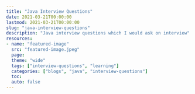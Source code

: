 ```yaml
---
title: "Java Interview Questions"
date: 2021-03-21T00:00:00
lastmod: 2021-03-21T00:00:00
slug: "java-interview-questions"
description: "Java interview questions which I would ask on interview"
resources:
- name: "featured-image"
  src: "featured-image.jpeg"
  page:
  theme: "wide"
  tags: ["interview-questions", "learning"]
  categories: ["blogs", "java", "interview-questions"]
  toc:
  auto: false
---
```

